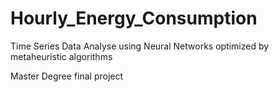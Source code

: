 # Hourly_Energy_Consumption
Time Series Data Analyse using Neural Networks optimized by metaheuristic algorithms

Master Degree final project
